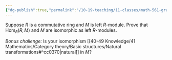 ```yaml
---
{"dg-publish":true,"permalink":"/10-19-teaching/11-classes/math-561-graduate-algebra/exercises/hom-r-m-is-m/","updated":"2024-10-07T11:02:26-07:00"}
---
```


Suppose $R$ is a commutative ring and $M$ is left $R$-module. Prove that $\operatorname{Hom}_R(R,M)$ and $M$ are isomorphic as left $R$-modules.

*Bonus challenge:* Is your isomorphism [[40-49 Knowledge/41 Mathematics/Category theory/Basic structures/Natural transformations#^cc0370\|natural]] in $M$?
